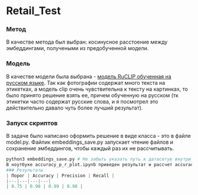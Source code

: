 # Retail_Test

### Метод
В качестве метода был выбран: косинусное расстоение между эмбеддингами, получеными из предобученной модели.
### Модель
В качестве модели была выбрана - [модель RuCLIP обученная на русском языке](https://github.com/ai-forever/ru-clip "ссылка"). Так как фотографии содержат много текста на этикетках, а модель clip очень чувствительна к тексту на картинках, то было принято решение взять ее, причем обученную на русском (тк этикетки часто содержат русские слова, и я посмотрел это действительно давало чуть более лучший результат).
### Запуск скриптов
В задаче было написано оформить решение в виде класса - это в файле model.py.
Файлик embeddings_save.py запускает чтение файлов и сохранение эмбеддингов, чтобы каждый раз их не рассчитывать.
```python
python3 embeddings_save.py # Не забыть указать путь к датасетув внутри файла. 
В ноутбуке accuracy_p_r_plot.ipynb приведен результат и рассчет accuracy, precision, recall и подбор оптимального порога для accuracy.
### Результаты
| Порог | Accuracy | Precision | Recall |
|---|---|---|---|
| 0.75 | 0.98 | 0.99 | 0.98 |


